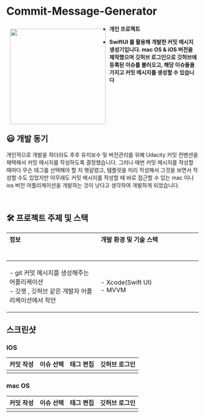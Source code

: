 # Commit-Message-Generator

<img src = "https://user-images.githubusercontent.com/57793298/159238628-14760451-f2b5-4667-9228-8bea594b0389.png" align = "left" width = "250" hspace ="10" vspace = "10">

-  **개인 프로젝트**

-  **SwiftUI 를 활용해 개발한 커밋 메시지 생성기입니다. mac OS & iOS 버전을 제작했으며 깃허브 로그인으로 깃허브에 등록된 이슈를 불러오고, 해당 이슈들을 가지고 커밋 메시지를 생성할 수 있습니다** 

<br>
<br>
<br>
<br>
<br>

## 😃 개발 동기


개인적으로 개발을 하더라도 추후 유지보수 및 버전관리를 위해 Udacity 커밋 컨벤션을 채택해서 커밋 메시지를 작성하도록 결정했습니다. 그러나 매번 커밋 메시지를 작성할 때마다 무슨 태그를 선택해야 할 지 헷갈렸고, 템플릿을 미리 작성해서 그것을 보면서 작성할 수도 있었지만 아무래도 커밋 메시지를 작성할 때 바로 접근할 수 있는 mac 이나 ios 버전 어플리케이션을 개발하는 것이 낫다고 생각하여 개발하게 되었습니다.

<br>

<h2>🛠 프로젝트 주제 및 스택</h2>

  |정보&nbsp; &nbsp; &nbsp; &nbsp; &nbsp; &nbsp; &nbsp; &nbsp; &nbsp; &nbsp; &nbsp; &nbsp; &nbsp; &nbsp; &nbsp;&nbsp; &nbsp; &nbsp; &nbsp; &nbsp; &nbsp;&nbsp; &nbsp; &nbsp; &nbsp; &nbsp; &nbsp; &nbsp; &nbsp; &nbsp; &nbsp; &nbsp; &nbsp; &nbsp; &nbsp; &nbsp;&nbsp; &nbsp; &nbsp; &nbsp; &nbsp; &nbsp;&nbsp; &nbsp; &nbsp; &nbsp; &nbsp; &nbsp; &nbsp; &nbsp; &nbsp; &nbsp; &nbsp; &nbsp; &nbsp; &nbsp; &nbsp;&nbsp; &nbsp; &nbsp; &nbsp; &nbsp; &nbsp;|개발 환경 및 기술 스택&nbsp; &nbsp; &nbsp; &nbsp; &nbsp; &nbsp; &nbsp; &nbsp; &nbsp; &nbsp; &nbsp; &nbsp; &nbsp; &nbsp; &nbsp;&nbsp; &nbsp; &nbsp; &nbsp; &nbsp; &nbsp;&nbsp; &nbsp; &nbsp; &nbsp; &nbsp; &nbsp; &nbsp; &nbsp; &nbsp; &nbsp; &nbsp; &nbsp; &nbsp; &nbsp; &nbsp;&nbsp; &nbsp; &nbsp; &nbsp; &nbsp; &nbsp;|
  |:---|:---|
  |<p>- git 커밋 메시지를 생성해주는 어플리케이션<br>- 깃젯 , 깃허브 같은 개발자 어플리케이션에서 착안</p>|- Xcode(Swift UI)<br>- MVVM
  

## 스크린샷
### IOS
|커밋 작성|이슈 선택|태그 편집|깃허브 로그인|
|:-------:|:-------:|:-------:|:-------:|
| | | | |

### mac OS
|커밋 작성|이슈 선택|태그 편집|깃허브 로그인|
|:-------:|:-------:|:-------:|:------:|
| | | | |
<p align="center">
